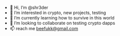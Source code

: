 - 👋 Hi, I’m @shr3der
- 👀 I’m interested in crypto, new projects, testing
- 🌱 I’m currently learning how to survive in this world
- 💞️ I’m looking to collaborate on testing crypto dapps
- 📫  reach me beefukk@gmail.com
